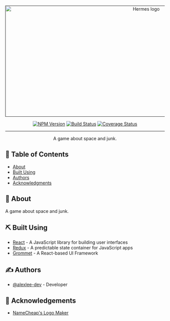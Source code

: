 <p align="center">
  <a href="" rel="noopener">
 <img width=875px height=350px src="https://github.com/alexlee-dev/hermes/raw/master/hermes-cover.png" alt="Hermes logo"></a>
</p>
 
<div align="center">

[![NPM Version][npm-image]][npm-url]
[![Build Status][travis]][travis]
[![Coverage Status][coverage-badge]][coverage-link]

</div>

---

<p align="center"> A game about space and junk.
    <br> 
</p>

## 📝 Table of Contents

- [About](#about)
- [Built Using](#built_using)
- [Authors](#authors)
- [Acknowledgments](#acknowledgement)

## 🧐 About <a name = "about"></a>

A game about space and junk.

## ⛏️ Built Using <a name = "built_using"></a>

- [React](https://reactjs.org/) - A JavaScript library for building user interfaces
- [Redux](https://redux.js.org/) - A predictable state container for JavaScript apps
- [Grommet](https://v2.grommet.io/) - A React-based UI Framework

## ✍️ Authors <a name = "authors"></a>

- [@alexlee-dev](https://github.com/alexlee-dev) - Developer

## 🎉 Acknowledgements <a name = "acknowledgement"></a>

- [NameCheap's Logo Maker](https://www.namecheap.com/logo-maker/app/new)

[npm-image]: https://img.shields.io/npm/v/hermes-game.svg
[npm-downloads]: https://img.shields.io/npm/dt/hermes-game.svg
[npm-url]: https://www.npmjs.com/package/hermes-game
[size-image]: https://img.shields.io/bundlephobia/minzip/hermes-game.svg
[coverage-badge]: https://coveralls.io/repos/github/alexlee-dev/hermes/badge.svg?branch=develop
[coverage-link]: https://coveralls.io/github/alexlee-dev/hermes?branch=master
[travis]: https://travis-ci.org/alexlee-dev/hermes.svg?branch=master
